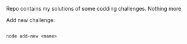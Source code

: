 Repo contains my solutions of some codding challenges. Nothing more

Add new challenge:

```shell

node add-new <name>

```